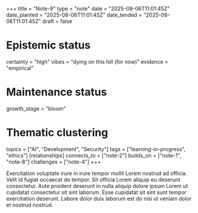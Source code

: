 +++
title = "Note-9"
type = "note"
date = "2025-08-06T11:01:45Z"
date_planted = "2025-08-06T11:01:45Z"
date_tended = "2025-08-06T11:01:45Z"
draft = false
# Epistemic status
certainty = "high"
vibes = "dying on this hill (for now)"
evidence = "empirical"
# Maintenance status
growth_stage = "bloom"
# Thematic clustering
topics = ["AI", "Development", "Security"]
tags = ["learning-in-progress", "ethics"]
[relationships]
  connects_to = ["note-2"]
  builds_on = ["note-1", "note-8"]
  challenges = ["note-4"]
+++

Exercitation voluptate irure in irure tempor mollit Lorem nostrud ad officia. Velit id fugiat occaecat do tempor. Sit officia Lorem aliquip eu deserunt consectetur. Aute proident deserunt in nulla aliquip dolore ipsum Lorem ut cupidatat consectetur sit sint laborum. Esse cupidatat sit sint sunt tempor exercitation deserunt. Labore dolor duis laborum est do nisi ut veniam dolor et nostrud nostrud.
